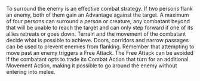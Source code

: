 To surround the enemy is an effective combat strategy. If two persons flank an enemy, both of them gain an Advantage against the target. A maximum of four persons can surround a person or creature; any combatant beyond that will be unable to reach the target and can only step forward if one of its allies retreats or goes down.
Terrain and the movement of the combatant decide what is possible to achieve. Doors, corridors and narrow passages can be used to prevent enemies from flanking.
Remember that attempting to move past an enemy triggers a Free Attack. The Free Attack can be avoided if the combatant opts to trade its Combat Action that turn for an additional Movement Action, making it possible to go around the enemy without entering into melee.